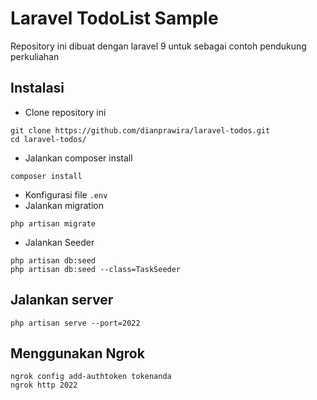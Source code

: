 # Laravel TodoList Sample

Repository ini dibuat dengan laravel 9 untuk sebagai contoh pendukung perkuliahan

## Instalasi
- Clone repository ini
```
git clone https://github.com/dianprawira/laravel-todos.git
cd laravel-todos/
```
- Jalankan composer install
```
composer install
```

- Konfigurasi file `.env`
- Jalankan migration
```
php artisan migrate
```
- Jalankan Seeder
```
php artisan db:seed
php artisan db:seed --class=TaskSeeder
```

## Jalankan server
```
php artisan serve --port=2022
```

## Menggunakan Ngrok
```
ngrok config add-authtoken tokenanda
ngrok http 2022
```